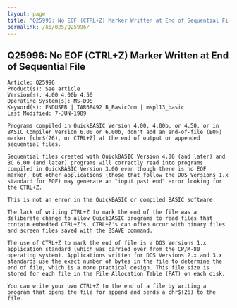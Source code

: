 ```yaml
---
layout: page
title: "Q25996: No EOF (CTRL+Z) Marker Written at End of Sequential File"
permalink: /kb/025/Q25996/
---
```


## Q25996: No EOF (CTRL+Z) Marker Written at End of Sequential File

	Article: Q25996
	Product(s): See article
	Version(s): 4.00 4.00b 4.50
	Operating System(s): MS-DOS
	Keyword(s): ENDUSER | TAR68492 B_BasicCom | mspl13_basic
	Last Modified: 7-JUN-1989
	
	Programs compiled in QuickBASIC Version 4.00, 4.00b, or 4.50, or in
	BASIC Compiler Version 6.00 or 6.00b, don't add an end-of-file (EOF)
	marker [chr$(26), or CTRL+Z] at the end of output or appended
	sequential files.
	
	Sequential files created with QuickBASIC Version 4.00 (and later) and
	BC 6.00 (and later) programs will correctly read into programs
	compiled in QuickBASIC Version 3.00 even though there is no EOF
	marker, but other applications (those that follow the DOS Versions 1.x
	standard for EOF) may generate an "input past end" error looking for
	the CTRL+Z.
	
	This is not an error in the QuickBASIC or compiled BASIC software.
	
	The lack of writing CTRL+Z to mark the end of the file was a
	deliberate change to allow QuickBASIC programs to read files that
	contain embedded CTRL+Z's. CTRL+Z's can often occur with binary files
	and screen files saved with the BSAVE command.
	
	The use of CTRL+Z to mark the end of file is a DOS Versions 1.x
	application standard (which was carried over from the CP/M-80
	operating system). Applications written for DOS Versions 2.x and 3.x
	standards use the exact number of bytes in the file to determine the
	end of file, which is a more practical design. This file size is
	stored for each file in the File Allocation Table (FAT) on each disk.
	
	You can write your own CTRL+Z to the end of a file by writing a
	program that opens the file for append and sends a chr$(26) to the
	file.
